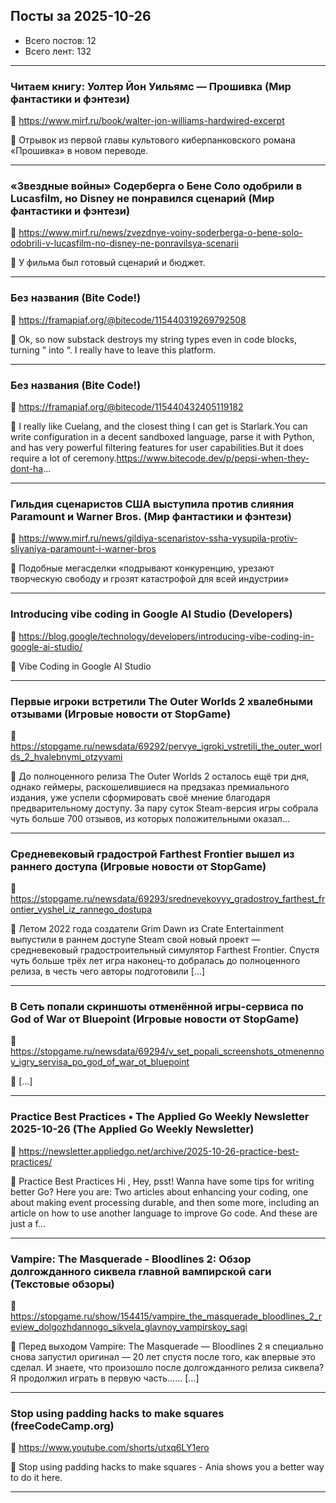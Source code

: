 ## Посты за 2025-10-26

- Всего постов: 12
- Всего лент: 132

----

### Читаем книгу: Уолтер Йон Уильямс — Прошивка (Мир фантастики и фэнтези)

🔗 https://www.mirf.ru/book/walter-jon-williams-hardwired-excerpt

💬 Отрывок из первой главы культового киберпанковского романа «Прошивка» в новом переводе.

---

### «Звездные войны» Содерберга о Бене Соло одобрили в Lucasfilm, но Disney не понравился сценарий (Мир фантастики и фэнтези)

🔗 https://www.mirf.ru/news/zvezdnye-voiny-soderberga-o-bene-solo-odobrili-v-lucasfilm-no-disney-ne-ponravilsya-scenarii

💬 У фильма был готовый сценарий и бюджет.

---

### Без названия (Bite Code!)

🔗 https://framapiaf.org/@bitecode/115440319269792508

💬 Ok, so now substack destroys my string types even in code blocks, turning &quot; into “. I really have to leave this platform.

---

### Без названия (Bite Code!)

🔗 https://framapiaf.org/@bitecode/115440432405119182

💬 I really like Cuelang, and the closest thing I can get is Starlark.You can write configuration in a decent sandboxed language, parse it with Python, and has very powerful filtering features for user capabilities.But it does require a lot of ceremony.https://www.bitecode.dev/p/pepsi-when-they-dont-ha...

---

### Гильдия сценаристов США выступила против слияния Paramount и Warner Bros. (Мир фантастики и фэнтези)

🔗 https://www.mirf.ru/news/gildiya-scenaristov-ssha-vysupila-protiv-sliyaniya-paramount-i-warner-bros

💬 Подобные мегасделки «подрывают конкуренцию, урезают творческую свободу и грозят катастрофой для всей индустрии»

---

### Introducing vibe coding in Google AI Studio (Developers)

🔗 https://blog.google/technology/developers/introducing-vibe-coding-in-google-ai-studio/

💬 Vibe Coding in Google AI Studio

---

### Первые игроки встретили The Outer Worlds 2 хвалебными отзывами (Игровые новости от StopGame)

🔗 https://stopgame.ru/newsdata/69292/pervye_igroki_vstretili_the_outer_worlds_2_hvalebnymi_otzyvami

💬 До полноценного релиза The Outer Worlds 2 осталось ещё три дня, однако геймеры, раскошелившиеся на предзаказ премиального издания, уже успели сформировать своё мнение благодаря предварительному доступу. За пару суток Steam-версия игры собрала чуть больше 700 отзывов, из которых положительными оказал...

---

### Средневековый градострой Farthest Frontier вышел из раннего доступа (Игровые новости от StopGame)

🔗 https://stopgame.ru/newsdata/69293/srednevekovyy_gradostroy_farthest_frontier_vyshel_iz_rannego_dostupa

💬 Летом 2022 года создатели Grim Dawn из Crate Entertainment выпустили в раннем доступе Steam свой новый проект — средневековый градостроительный симулятор Farthest Frontier. Спустя чуть больше трёх лет игра наконец-то добралась до полноценного релиза, в честь чего авторы подготовили  […]

---

### В Сеть попали скриншоты отменённой игры-сервиса по God of War от Bluepoint (Игровые новости от StopGame)

🔗 https://stopgame.ru/newsdata/69294/v_set_popali_screenshots_otmenennoy_igry_servisa_po_god_of_war_ot_bluepoint

💬 […]

---

### Practice Best Practices • The Applied Go Weekly Newsletter 2025-10-26 (The Applied Go Weekly Newsletter)

🔗 https://newsletter.appliedgo.net/archive/2025-10-26-practice-best-practices/

💬 
Practice Best Practices
Hi ,
Hey, psst! Wanna have some tips for writing better Go?  Here you are: Two articles about enhancing your coding, one about making event processing durable, and then some more, including an article on how to use another language to improve Go code. 
And these are just a f...

---

### Vampire: The Masquerade - Bloodlines 2: Обзор долгожданного сиквела главной вампирской саги (Текстовые обзоры)

🔗 https://stopgame.ru/show/154415/vampire_the_masquerade_bloodlines_2_review_dolgozhdannogo_sikvela_glavnoy_vampirskoy_sagi

💬 Перед выходом Vampire: The Masquerade — Bloodlines 2 я специально снова запустил оригинал — 20 лет спустя после того, как впервые это сделал. И знаете, что произошло после долгожданного релиза сиквела? Я продолжил играть в первую часть…… […]

---

### Stop using padding hacks to make squares (freeCodeCamp.org)

🔗 https://www.youtube.com/shorts/utxq6LY1ero

💬 Stop using padding hacks to make squares - Ania shows you a better way to do it here.

---


